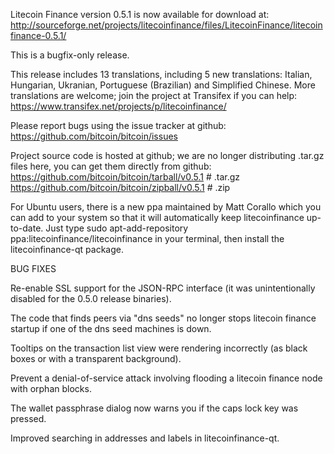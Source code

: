Litecoin Finance version 0.5.1 is now available for download at:
http://sourceforge.net/projects/litecoinfinance/files/LitecoinFinance/litecoinfinance-0.5.1/

This is a bugfix-only release.

This release includes 13 translations, including 5 new translations:
Italian, Hungarian, Ukranian, Portuguese (Brazilian) and Simplified Chinese.
More translations are welcome; join the project at Transifex if you can help:
https://www.transifex.net/projects/p/litecoinfinance/

Please report bugs using the issue tracker at github:
https://github.com/bitcoin/bitcoin/issues

Project source code is hosted at github; we are no longer
distributing .tar.gz files here, you can get them
directly from github:
https://github.com/bitcoin/bitcoin/tarball/v0.5.1  # .tar.gz
https://github.com/bitcoin/bitcoin/zipball/v0.5.1  # .zip

For Ubuntu users, there is a new ppa maintained by Matt Corallo which
you can add to your system so that it will automatically keep
litecoinfinance up-to-date.  Just type
sudo apt-add-repository ppa:litecoinfinance/litecoinfinance
in your terminal, then install the litecoinfinance-qt package.


BUG FIXES

Re-enable SSL support for the JSON-RPC interface (it was unintentionally
disabled for the 0.5.0 release binaries).

The code that finds peers via "dns seeds" no longer stops litecoin finance startup
if one of the dns seed machines is down.

Tooltips on the transaction list view were rendering incorrectly (as black boxes
or with a transparent background).

Prevent a denial-of-service attack involving flooding a litecoin finance node with
orphan blocks.

The wallet passphrase dialog now warns you if the caps lock key was pressed.

Improved searching in addresses and labels in litecoinfinance-qt.
